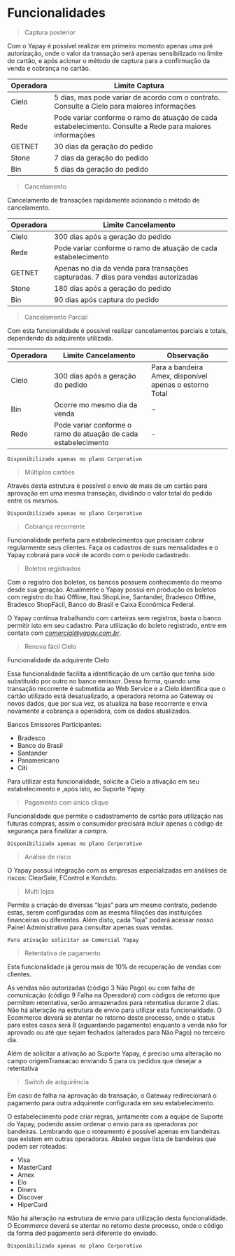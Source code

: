 # Funcionalidades

> Captura posterior

Com o Yapay é possível realizar em primeiro momento apenas uma pré autorização, onde o valor da transação será apenas sensibilizado no limite do cartão, e após acionar o método de captura para a confirmação da venda e cobrança no cartão.

Operadora   | 	Limite Captura
----------  | -----------------------
Cielo |	5 dias, mas pode variar de acordo com o contrato. Consulte a Cielo para maiores informações
Rede |	Pode variar conforme o ramo de atuação de cada estabelecimento. Consulte a Rede para maiores informações
GETNET|	30 dias da geração do pedido
Stone|	7 dias da geração do pedido
Bin|    5 dias da geração do pedido

> Cancelamento

Cancelamento de transações rapidamente acionando o método de cancelamento.

Operadora   | 	Limite Cancelamento
----------  | -----------------------
Cielo |	300 dias após a geração do pedido
Rede |	Pode variar conforme o ramo de atuação de cada estabelecimento
GETNET|	Apenas no dia da venda para transações capturadas. 7 dias para vendas autorizadas
Stone|	180 dias após a geração do pedido
Bin|    90 dias após captura do pedido

> Cancelamento Parcial

Com esta funcionalidade é possível realizar cancelamentos parciais e totais, dependendo da adquirente utilizada.

Operadora   |	Limite Cancelamento  |	Observação
----------- | ---------------------  | -----------
Cielo|	300 dias após a geração do pedido|	Para a bandeira Amex, disponível apenas o estorno Total
Bin|	Ocorre mo mesmo dia da venda |	-
Rede|	Pode variar conforme o ramo de atuação de cada estabelecimento|	-

`Disponibilizado apenas no plano Corporativo`

> Múltiplos cartões

Através desta estrutura é possível o envio de mais de um cartão para aprovação em uma mesma transação, dividindo o valor total do pedido entre os mesmos.

`Disponibilizado apenas no plano Corporativo`

> Cobrança recorrente

Funcionalidade perfeita para estabelecimentos que precisam cobrar regularmente seus clientes. Faça os cadastros de suas mensalidades e o Yapay cobrará para você de acordo com o período cadastrado.

> Boletos registrados

Com o registro dos boletos, os bancos possuem conhecimento do mesmo desde sua geração. Atualmente o Yapay possui em produção os boletos com registro do Itaú Offline, Itaú ShopLine, Santander, Bradesco Offline, Bradesco ShopFácil, Banco do Brasil e Caixa Econômica Federal.

O Yapay continua trabalhando com carteiras sem registros, basta o banco permitir isto em seu cadastro. Para utilização do boleto registrado, entre em contato com *comercial@yapay.com.br*.

> Renova fácil Cielo

Funcionalidade da adquirente Cielo

Essa funcionalidade facilita a identificação de um cartão que tenha sido substituído por outro no banco emissor. Dessa forma, quando uma transação recorrente é submetida ao Web Service e a Cielo identifica que o cartão utilizado está desatualizado, a operadora retorna ao Gateway os novos dados, que por sua vez, os atualiza na base recorrente e envia novamente a cobrança a operadora, com os dados atualizados.

Bancos Emissores Participantes:

* Bradesco
* Banco do Brasil
* Santander
* Panamericano
* Citi

Para utilizar esta funcionalidade, solicite a Cielo a ativação em seu estabelecimento e ,após isto, ao Suporte Yapay.

> Pagamento com único clique

Funcionalidade que permite o cadastramento de cartão para utilização nas futuras compras, assim o consumidor precisará incluir apenas o código de segurança para finalizar a compra.

`Disponibilizado apenas no plano Corporativo`

> Análise de risco

O Yapay possui integração com as empresas especializadas em análises de riscos: ClearSale, FControl e Konduto.

> Multi lojas

Permite a criação de diversas “lojas” para um mesmo contrato, podendo estas, serem configuradas com as mesma filiações das instituições financeiras ou diferentes. Além disto, cada “loja” poderá acessar nosso Painel Administrativo para consultar apenas suas vendas.

`Para ativação solicitar ao Comercial Yapay`

> Retentativa de pagamento

Esta funcionalidade já gerou mais de 10% de recuperação de vendas com clientes.

As vendas não autorizadas (código 3 Não Pago) ou com falha de comunicação (código 9 Falha na Operadora) com códigos de retorno que permitem retentativa, serão armazenados para retentativa durante 2 dias. Não há alteração na estrutura de envio para utilizar esta funcionalidade. O Ecommerce deverá se atentar no retorno deste processo, onde o status para estes casos será 8 (aguardando pagamento) enquanto a venda não for aprovado ou até que sejam fechados (alterados para Não Pago) no terceiro dia.

Além de solicitar a ativação ao Suporte Yapay, é preciso uma alteração no campo origemTransacao enviando 5 para os pedidos que desejar a retentativa

> Switch de adquirência

Em caso de falha na aprovação da transação, o Gateway redirecionará o pagamento para outra adquirente configurada em seu estabelecimento.

O estabelecimento pode criar regras, juntamente com a equipe de Suporte do Yapay, podendo assim ordenar o envio para as operadoras por bandeiras. Lembrando que o roteamento é possível apenas em bandeiras que existem em outras operadoras. Abaixo segue lista de bandeiras que podem ser roteadas:

* Visa
* MasterCard
* Amex
* Elo
* Diners
* Discover
* HiperCard

Não há alteração na estrutura de envio para utilização desta funcionalidade. O Ecommerce deverá se atentar no retorno deste processo, onde o código da forma ded pagamento será diferente do enviado.

`Disponibilizado apenas no plano Corporativo`


